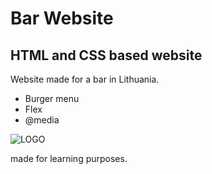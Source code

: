 # Bar Website
## HTML and CSS based website

Website made for a bar in Lithuania.
* Burger menu
* Flex
* @media

![LOGO](/images/index.png)

made for learning purposes.